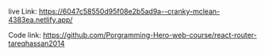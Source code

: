 live Link: https://6047c58550d95f08e2b5ad9a--cranky-mclean-4383ea.netlify.app/

Code link: https://github.com/Porgramming-Hero-web-course/react-router-tareqhassan2014